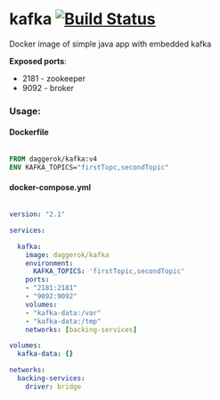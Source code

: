 # kafka [![Build Status](https://travis-ci.org/daggerok/kafka.svg?branch=master)](https://travis-ci.org/daggerok/kafka)
Docker image of simple java app with embedded kafka

**Exposed ports**:

- 2181 - zookeeper
- 9092 - broker

### Usage:

#### Dockerfile

```dockerfile

FROM daggerok/kafka:v4
ENV KAFKA_TOPICS="firstTopc,secondTopic"

```

#### docker-compose.yml

```yaml

version: "2.1"

services:

  kafka:
    image: daggerok/kafka
    environment:
      KAFKA_TOPICS: 'firstTopic,secondTopic'
    ports:
    - "2181:2181"
    - "9092:9092"
    volumes:
    - "kafka-data:/var"
    - "kafka-data:/tmp"
    networks: [backing-services]

volumes:
  kafka-data: {}

networks:
  backing-services:
    driver: bridge

```

